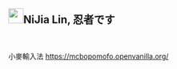 <h2><a id="user-content-nijia-lin-忍者です" class="anchor" aria-hidden="true" href="#nijia-lin-忍者です"><span aria-hidden="true" class="octicon octicon-link"></span></a>
<a target="_blank" rel="noopener noreferrer" href="https://camo.githubusercontent.com/28a7d9d01f7b683638d980944a1c6ebadc7549637470b83c5a19243d6872db98/68747470733a2f2f7370726f66696c652e6c696e652d7363646e2e6e65742f30684b76546f4557794f46466c3546675055617842714a676c47467a4e615a30314c584852616278684654446c4e493174614269565a61423543536a74484a31594a41434a534e307846486a703142574d5f5a30446f6258346d536d35414946454d584868627551"><img src="https://camo.githubusercontent.com/28a7d9d01f7b683638d980944a1c6ebadc7549637470b83c5a19243d6872db98/68747470733a2f2f7370726f66696c652e6c696e652d7363646e2e6e65742f30684b76546f4557794f46466c3546675055617842714a676c47467a4e615a30314c584852616278684654446c4e493174614269565a61423543536a74484a31594a41434a534e307846486a703142574d5f5a30446f6258346d536d35414946454d584868627551" width="30" height="30" data-canonical-src="https://sprofile.line-scdn.net/0hKvToEWyOFFl5FgPUaxBqJglGFzNaZ01LXHRabxhFTDlNI1taBiVZaB5CSjtHJ1YJACJSN0xFHjp1BWM_Z0DobX4mSm5AIFEMXHhbuQ" style="max-width: 100%;"></a>NiJia Lin, 忍者です</h2><br><p>小麥輸入法 <a href="https://mcbopomofo.openvanilla.org/" rel="nofollow">https://mcbopomofo.openvanilla.org/</a></p>
